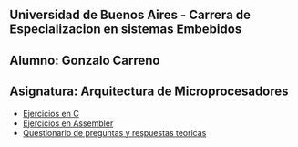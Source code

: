 

## Universidad de Buenos Aires - Carrera de Especializacion en sistemas Embebidos
## Alumno: Gonzalo Carreno
## Asignatura: Arquitectura de Microprocesadores


- [Ejercicios en C](./adm_project/Core/Src/exercises.c)
- [Ejercicios en Assembler](./adm_project/Core/Src/asm_func.S)
- [Questionario de preguntas y respuestas teoricas](./cuestionario1.md)
